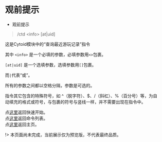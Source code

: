 # 观前提示  

- 观前提示  

> /ctd \<info> \[at|uid]  

这是Cytoid模块中的“查询最近游玩记录”指令  

其中 `<info>` 是一个必填的参数，必填参数用`<>`包裹。

`[at|uid]` 是一个选填参数，选填参数用`[]`包裹。  

而`|`代表“或”。

所有的参数之间都以空格分隔，参数是可选的。  

指令其它包含的特殊符号，如 ^（脱字符）、$、/（斜杠）、%（百分号）等，为自动填充的格式或符号，与包裹的符号与竖线一样，并不需要出现在指令中。

点[这里](./start.md)返回快速开始。  
点[这里](./commands)返回命令列表。  
点[这里](./)返回主页。  

!> 本页面尚未完成，当前展示仅为预览版，不代表最终品质。
